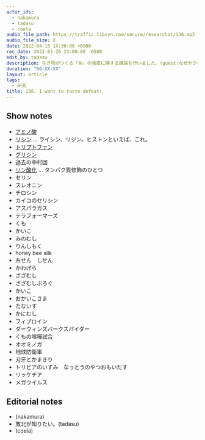 ```yaml
---
actor_ids:
  - nakamura
  - tadasu
  - coela
audio_file_path: https://traffic.libsyn.com/secure/researchat/136.mp3
audio_file_size: X
date: 2022-04-15 1X:30:00 +0900
rec_date: 2022-03-26 23:00:00 -0500
edit_by: tadasu
description: 生き物がつくる「糸」の強度に関する議論を行いました。(guest:なぜかクモに詳しいnakamuraさん)
duration: "00:XX:XX"
layout: article
tags:
  - 研究
title: 136. I want to taste defeat!
---
```


## Show notes

- [アミノ酸](https://ja.wikipedia.org/wiki/%E3%82%A2%E3%83%9F%E3%83%8E%E9%85%B8)
- [リシン](https://ja.wikipedia.org/wiki/%E3%83%AA%E3%82%B7%E3%83%B3) ... ライシン、リジン。ヒストンといえば、これ。
- [トリプトファン](https://ja.wikipedia.org/wiki/%E3%83%88%E3%83%AA%E3%83%97%E3%83%88%E3%83%95%E3%82%A1%E3%83%B3)
- [グリシン](https://ja.wikipedia.org/wiki/%E3%82%B0%E3%83%AA%E3%82%B7%E3%83%B3)
- 過去の中村回
- [リン酸化](https://ja.wikipedia.org/wiki/%E3%83%AA%E3%83%B3%E9%85%B8%E5%8C%96) ... タンパク質修飾のひとつ
- セリン
- スレオニン
- チロシン
- カイコのセリシン
- アスパラガス
- テラフォーマーズ
- くも
- かいこ
- みのむし
- りんしもく
- honey bee silk
- 糸せん　しせん
- かわげら
- ざざむし
- ざざむしぶろぐ
- かいこ
- おかいこさま
- たないす
- かにむし
- フィブロイン
- ダーウィンズバークスパイダー
- くもの喧嘩試合
- オオミノガ
- 地球防衛軍
- 刃牙とかまきり
- トリビアのいずみ　なっとうのやつおもいだす
- リッケチア
- メガウイルス

## Editorial notes
- (nakamura)
- 敗北が知りたい。(tadasu)
- (coela)

